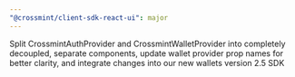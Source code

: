 ```yaml
---
"@crossmint/client-sdk-react-ui": major
---
```


Split CrossmintAuthProvider and CrossmintWalletProvider into completely decoupled, separate components, update wallet provider prop names for better clarity, and integrate changes into our new wallets version 2.5 SDK
